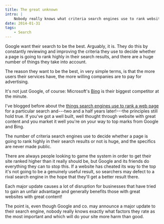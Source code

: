 ```yaml
---
title: The great unknown
intro: |
    Nobody really knows what criteria search engines use to rank websites but there are some basic principles that have always held true.
date: 2014-01-31
tags:
    - Search
---
```


Google want their search to be the best. Arguably, it is. They do this by constantly reviewing and improving the criteria they use to decide whether a page is going to rank highly in their search results, and there are a huge number of things they take into account.

The reason they want to be the best, in very simple terms, is that the more users their services have, the more willing companies are to pay for advertising.

It's not just Google, of course: Microsoft's [Bing](https://www.bing.com/) is their biggest competitor at the minute.

I've blogged before about the [things search engines use to rank a web page](/resources/what-search-engines-want) for a particular search and---two and a half years later!---the principles still hold true. If you've got a well built, well thought through website with great content and you market it well you're on your way to top marks from Google and Bing.

The number of criteria search engines use to decide whether a page is going to rank highly in their search results or not is huge, and the specifics are never made public.

There are always people looking to game the system in order to get their site ranked higher than it really should be, but Google and its friends do everything they can to stop this. If a website has cheated its way to the top it's not going to be a genuinely useful result, so searchers may defect to a rival search engine in the hope that they'll get a better result there.

Each major update causes a lot of disruption for businesses that have tried to gain an unfair advantage and generally benefits those with great websites with great content!

The point is, even though Google and co. may announce a major update to their search engine, nobody really knows exactly what factors they rate as the most important and which will do your site more harm than good.
